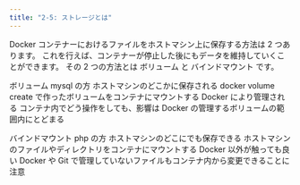 ```yaml
---
title: "2-5: ストレージとは"
---
```

Docker コンテナーにおけるファイルをホストマシン上に保存する方法は 2 つあります。 これを行えば、コンテナーが停止した後にもデータを維持していくことができます。
その 2 つの方法とは ボリューム と バインドマウント です。

ボリューム
mysql の方
ホストマシンのどこかに保存される
docker volume create で作ったボリュームをコンテナにマウントする
Docker により管理される
コンテナ内でどう操作をしても、影響は Docker の管理するボリュームの範囲内にとどまる

バインドマウント
php の方
ホストマシンのどこにでも保存できる
ホストマシンのファイルやディレクトリをコンテナにマウントする
Docker 以外が触っても良い
Docker や Git で管理していないファイルもコンテナ内から変更できることに注意
